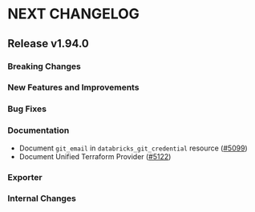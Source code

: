 # NEXT CHANGELOG

## Release v1.94.0

### Breaking Changes

### New Features and Improvements

### Bug Fixes

### Documentation

* Document `git_email` in `databricks_git_credential` resource ([#5099](https://github.com/databricks/terraform-provider-databricks/pull/5099))
* Document Unified Terraform Provider ([#5122](https://github.com/databricks/terraform-provider-databricks/pull/5122))

### Exporter

### Internal Changes
